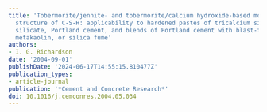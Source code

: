 ```yaml
---
title: 'Tobermorite/jennite- and tobermorite/calcium hydroxide-based models for the
  structure of C-S-H: applicability to hardened pastes of tricalcium silicate, β-dicalcium
  silicate, Portland cement, and blends of Portland cement with blast-furnace slag,
  metakaolin, or silica fume'
authors:
- I. G. Richardson
date: '2004-09-01'
publishDate: '2024-06-17T14:55:15.810477Z'
publication_types:
- article-journal
publication: '*Cement and Concrete Research*'
doi: 10.1016/j.cemconres.2004.05.034
---
```

